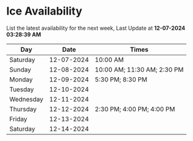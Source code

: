 # Ice Availability

List the latest availability for the next week, Last Update at **12-07-2024 03:28:39 AM**

| Day         | Date        | Times       |
| ----------- | ----------- | ----------- |
|Saturday|12-07-2024|10:00 AM|
|Sunday|12-08-2024|10:00 AM; 11:30 AM; 2:30 PM|
|Monday|12-09-2024|5:30 PM; 8:30 PM|
|Tuesday|12-10-2024||
|Wednesday|12-11-2024||
|Thursday|12-12-2024|2:30 PM; 4:00 PM; 4:00 PM|
|Friday|12-13-2024||
|Saturday|12-14-2024||
